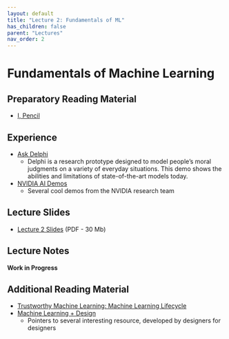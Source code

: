```yaml
---
layout: default
title: "Lecture 2: Fundamentals of ML"
has_children: false
parent: "Lectures"
nav_order: 2
---
```


# Fundamentals of Machine Learning

## Preparatory Reading Material

- [I, Pencil](https://en.wikisource.org/wiki/I,_Pencil)


## Experience

- [Ask Delphi](https://delphi.allenai.org)
   - Delphi is a research prototype designed to model people’s moral judgments on a variety of everyday situations. This demo shows the abilities and limitations of state-of-the-art models today.
- [NVIDIA AI Demos](https://www.nvidia.com/en-us/research/ai-demos/)
   - Several cool demos from the NVIDIA research team

## Lecture Slides

- [Lecture 2 Slides]({{site.baseurl}}/assets/slides/ML4D-L2.pdf) (PDF - 30 Mb)

## Lecture Notes

__Work in Progress__

## Additional Reading Material

- [Trustworthy Machine Learning: Machine Learning Lifecycle](http://www.trustworthymachinelearning.com/trustworthymachinelearning-02.htm)
 - [Machine Learning + Design](https://machinelearning.design/)
   - Pointers to several interesting resource, developed by designers for designers 
